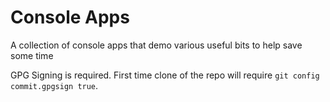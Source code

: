 # Console Apps

A collection of console apps that demo various useful bits to help save some time

GPG Signing is required. First time clone of the repo will require `git config commit.gpgsign true`.